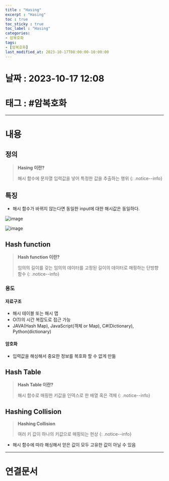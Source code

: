 ```yaml
---
title : "Hasing"
excerpt : "Hasing"
toc : true
toc_sticky : true
toc_label : "Hasing"
categories:
- 암복호화
tags:
- [암복호화]
last_modified_at: 2023-10-17T08:00:00-10:00:00
---
```


# 날짜 : 2023-10-17 12:08

# 태그 : #암복호화 
---

# 내용

## 정의
> **Hasing 이란?**
>
> 해시 함수에 문자열 입력값을 넣어 특정한 값을 추출하는 행위
{: .notice--info}

## 특징
- 해시 함수가 바뀌지 않는다면 동일한 input에 대한 해시값은 동일하다.
  
![image](../../assets/images/Hashing.png)
  
![image](../../assets/images/Hashing_2.png)

## Hash function
> **Hash function 이란?**
>
> 임의의 길이를 갖는 임의의 데이터를 고정된 길이의 데이터로 매핑하는 단방향 함수
{: .notice--info}

### 용도

#### 자료구조
- 해시 테이블 또는 해시 맵
- O(1)의 시간 복잡도로 접근 가능
- JAVA(Hash Map), JavaScript(객체 or Map), C#(Dictionary), Python(dictionary)

#### 암호화
- 입력값을 해싱해서 중요한 정보를 복호화 할 수 없게 만듦

## Hash Table
> **Hash Table 이란?**
>
> 해시 함수로 매핑한 키값을 인덱스로 한 배열 혹은 객체
{: .notice--info}

## Hashing Collision
> **Hashing Collision**
>
> 여러 키 값이 하나의 키값으로 매핑되는 현상
{: .notice--info}
- 해시 함수에 따라 해싱해서 얻은 값이 모두 고유한 값이 아닐 수 있음

---

# 연결문서
